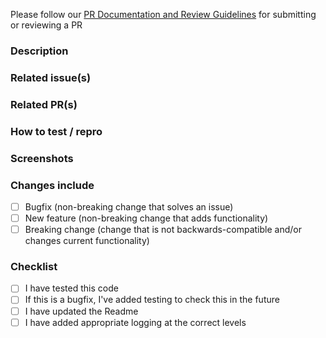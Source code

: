 Please follow our [PR Documentation and Review Guidelines](https://docs.run.relay.cool/development-practices/pr-documentation-and-review-guidelines) for submitting or reviewing a PR

### Description

### Related issue(s)

### Related PR(s)

### How to test / repro

### Screenshots

### Changes include
- [ ] Bugfix (non-breaking change that solves an issue)
- [ ] New feature (non-breaking change that adds functionality)
- [ ] Breaking change (change that is not backwards-compatible and/or changes current functionality)

### Checklist
- [ ] I have tested this code
- [ ] If this is a bugfix, I've added testing to check this in the future
- [ ] I have updated the Readme
- [ ] I have added appropriate logging at the correct levels
